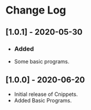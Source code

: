 # Change Log

## [1.0.1] - 2020-05-30

- ### Added

- Some basic programs.

## [1.0.0] - 2020-06-20

- Initial release of Cnippets.
- Added Basic Programs.
